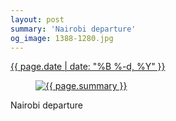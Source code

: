 ```yaml
---
layout: post
summary: 'Nairobi departure'
og_image: 1388-1280.jpg
---
```


<p>
 <time>
  <a href="/1388">
   {{ page.date | date: "%B %-d, %Y" }}
  </a>
 </time>
 <a href="/1388">
  <figure data-taken="5/15/2021">
   <img alt="{{ page.summary }}" sizes="(min-width: 700px) 50vw, calc(100vw - 2rem)" src="{{ site.assets_url }}/1388-640.jpg" srcset="{{ site.assets_url }}/1388-320.jpg 320w, {{ site.assets_url }}/1388-640.jpg 640w, {{ site.assets_url }}/1388-960.jpg 960w, {{ site.assets_url }}/1388-1280.jpg 1280w"/>
  </figure>
 </a>
 <span>
  Nairobi departure
 </span>
</p>

